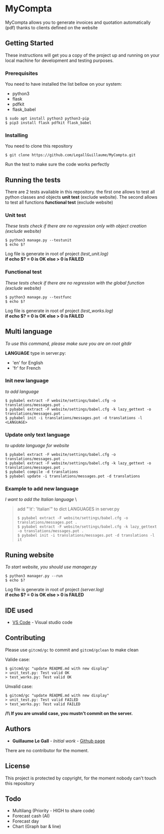 # MyCompta

MyCompta allows you to generate invoices and quotation automatically (pdf) thanks to clients defined on the website

## Getting Started

These instructions will get you a copy of the project up and running on your local machine for development and testing purposes.

### Prerequisites

You need to have installed the list bellow on your system:
- python3
- flask
- pdfkit
- flask_babel

```
$ sudo apt install python3 python3-pip
$ pip3 install flask pdfkit flask_babel
```

### Installing

You need to clone this repository

```
$ git clone https://github.com/LegallGuillaume/MyCompta.git
```

Run the test to make sure the code works perfectly

## Running the tests 

There are 2 tests available in this repository.
the first one allows to test all python classes and objects **unit test** (exclude website). The second allows to test all functions **functional test** (exclude website)

### Unit test
*These tests check if there are no regression only with object creation (exclude website)*

```
$ python3 manage.py --testunit
$ echo $?
```
Log file is generate in root of project *(test_unit.log)* \
**if echo $? = 0 is OK else > 0 is FAILED**

### Functional test
*These tests check if there are no regression with the global function (exclude website)*

```
$ python3 manage.py --testfunc
$ echo $?
```
Log file is generate in root of project *(test_works.log)* \
**if echo $? = 0 is OK else > 0 is FAILED**

## Multi language
*To use this command, please make sure you are on root gitdir*

**LANGUAGE** type in server.py:
- 'en' for English
- 'fr' for French

### Init new language
*to add language*
```
$ pybabel extract -F website/settings/babel.cfg -o translations/messages.pot .
$ pybabel extract -F website/settings/babel.cfg -k lazy_gettext -o translations/messages.pot .
$ pybabel init -i translations/messages.pot -d translations -l <LANGUAGE>
```

### Update only text language
*to update language for website*
```
$ pybabel extract -F website/settings/babel.cfg -o translations/messages.pot .
$ pybabel extract -F website/settings/babel.cfg -k lazy_gettext -o translations/messages.pot .
$ pybabel compile -d translations
$ pybabel update -i translations/messages.pot -d translations
```

### Example to add new language
*I want to add the Italian language* \

> add "'it': 'Italian'" to dict LANGUAGES in server.py
> ```
> $ pybabel extract -F website/settings/babel.cfg -o translations/messages.pot .
> $ pybabel extract -F website/settings/babel.cfg -k lazy_gettext -o translations/messages.pot .
> $ pybabel init -i translations/messages.pot -d translations -l it
> ```


## Runing website
*To start website, you should use manager.py*

```
$ python3 manager.py --run
$ echo $?
```
Log file is generate in root of project *(server.log)*\
**if echo $? = 0 is OK else > 0 is FAILED**

## IDE used

* [VS Code](https://code.visualstudio.com/) - Visual studio code

## Contributing

Please use `gitcmd/gc` to commit and `gitcmd/gclean` to make clean

Valide case:
```
$ gitcmd/gc "update README.md with new display"
> unit_test.py: Test valid OK
> test_works.py: Test valid OK
```

Unvalid case:
```
$ gitcmd/gc "update README.md with new display"
> unit_test.py: Test valid FAILED
> test_works.py: Test valid FAILED
```

**/!\\ If you are unvalid case, you mustn't commit on the server.**

## Authors

* **Guillaume Le Gall** - *Initial work* - [Github page](https://github.com/LegallGuillaume)

There are no contributor for the moment.

## License

This project is protected by copyright, for the moment nobody can't touch this repository

## Todo
* Multilang (Priority - HIGH to share code)
* Forecast cash (AI)
* Forecast day
* Chart (Graph bar & line)
